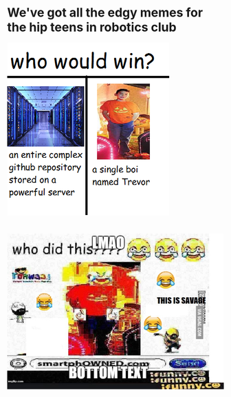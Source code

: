 # We've got all the edgy memes for the hip teens in robotics club
![Trevor Vs Github](https://github.com/themousery/robotics-memes/blob/master/trevor-vs-server.png)
#
![Who did this?](https://github.com/themousery/robotics-memes/blob/master/whodidthis.jpg)
